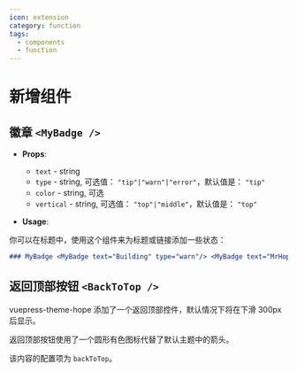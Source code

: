 ```yaml
---
icon: extension
category: function
tags:
  - components
  - function
---
```


# 新增组件

## 徽章 `<MyBadge />`

- **Props**:

  - `text` - string
  - `type` - string, 可选值： `"tip"|"warn"|"error"`，默认值是： `"tip"`
  - `color` - string, 可选
  - `vertical` - string, 可选值： `"top"|"middle"`，默认值是： `"top"`

- **Usage**:

你可以在标题中，使用这个组件来为标题或链接添加一些状态：

```md
### MyBadge <MyBadge text="Building" type="warn"/> <MyBadge text="MrHope" color="grey" />
```

## 返回顶部按钮 `<BackToTop />` <MyBadge text="支持局部配置" />

vuepress-theme-hope 添加了一个返回顶部控件，默认情况下将在下滑 300px 后显示。

返回顶部按钮使用了一个圆形有色图标代替了默认主题中的箭头。

该内容的配置项为 `backToTop`。

